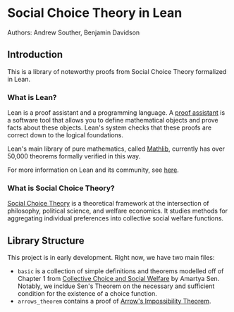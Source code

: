 # Social Choice Theory in Lean

Authors: Andrew Souther, Benjamin Davidson

## Introduction

This is a library of noteworthy proofs from Social Choice Theory formalized in Lean. 

### What is Lean? 

Lean is a proof assistant and a programming language. A [proof assistant](https://en.wikipedia.org/wiki/Proof_assistant) is a software tool that allows you to define mathematical objects and prove facts about these objects.  Lean's system checks that these proofs are correct down to the logical foundations. 

Lean's main library of pure mathematics, called [Mathlib](https://github.com/leanprover-community/mathlib), currently has over 50,000 theorems formally verified in this way. 

For more information on Lean and its community, see [here](https://leanprover-community.github.io/).


### What is Social Choice Theory? 

[Social Choice Theory](https://en.wikipedia.org/wiki/Social_choice_theory) is a theoretical framework at the intersection of philosophy, political science, and welfare economics. It studies methods for aggregating individual preferences into collective social welfare functions. 

## Library Structure

This project is in early development. Right now, we have two main files: 

- `basic` is a collection of simple definitions and theorems modelled off of Chapter 1 from [Collective Choice and Social Welfare](https://www.hup.harvard.edu/catalog.php?isbn=9780674919211) by Amartya Sen. Notably, we incldue Sen's Theorem on the necessary and sufficient condition for the existence of a choice function. 
- `arrows_theorem` contains a proof of [Arrow's Impossibility Theorem](https://en.wikipedia.org/wiki/Arrow%27s_impossibility_theorem). 
